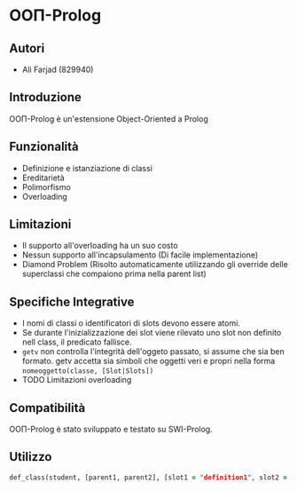 # OOΠ-Prolog

## Autori
- Ali Farjad (829940)

## Introduzione
 OOΠ-Prolog è un'estensione Object-Oriented a Prolog

## Funzionalità
- Definizione e istanziazione di classi
- Ereditarietà
- Polimorfismo
- Overloading

## Limitazioni
- Il supporto all'overloading ha un suo costo
- Nessun supporto all'incapsulamento (Di facile implementazione)
- Diamond Problem (Risolto automaticamente utilizzando gli override delle superclassi che compaiono
  prima nella parent list)

## Specifiche Integrative
- I nomi di classi o identificatori di slots devono essere atomi.
- Se durante l'inizializzazione dei slot viene rilevato uno slot non definito nell class,
  il predicato fallisce.
- `getv` non controlla l'integrità dell'oggeto passato, si assume che sia ben formato. getv 
  accetta sia simboli che oggetti veri e propri nella forma ```nomeoggetto(classe, [Slot|Slots])```
- TODO Limitazioni overloading

## Compatibilità
OOΠ-Prolog è stato sviluppato e testato su SWI-Prolog.

## Utilizzo
```prolog
def_class(student, [parent1, parent2], [slot1 = "definition1", slot2 = method([MethodArg1, MethodArgN], (write(MethodArg1), ...))])
```